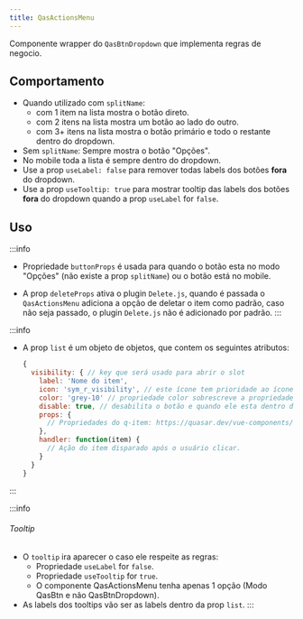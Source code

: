 ```yaml
---
title: QasActionsMenu
---
```


Componente wrapper do `QasBtnDropdown` que implementa regras de negocio.

<doc-api file="actions-menu/QasActionsMenu" name="QasActionsMenu" />

## Comportamento
- Quando utilizado com `splitName`:
  - com 1 item na lista mostra o botão direto.
  - com 2 itens na lista mostra um botão ao lado do outro.
  - com 3+ itens na lista mostra o botão primário e todo o restante dentro do dropdown.
- Sem `splitName`: Sempre mostra o botão "Opções".
- No mobile toda a lista é sempre dentro do dropdown.
- Use a prop `useLabel: false` para remover todas labels dos botões **fora** do dropdown.
-  Use a prop `useTooltip: true` para mostrar tooltip das labels dos botões **fora** do dropdown quando a prop `useLabel` for `false`.

## Uso
:::info
- Propriedade `buttonProps` é usada para quando o botão esta no modo "Opções" (não existe a prop `splitName`) ou o botão está no mobile.

- A prop `deleteProps` ativa o plugin `Delete.js`, quando é passada o `QasActionsMenu` adiciona a opção de deletar o item como padrão, caso não seja passado, o plugin `Delete.js` não é adicionado por padrão.
:::

:::info
- A prop `list` é um objeto de objetos, que contem os seguintes atributos:

  ```js
  {
    visibility: { // key que será usado para abrir o slot
      label: 'Nome do item',
      icon: 'sym_r_visibility', // este ícone tem prioridade ao ícone passado através da prop "buttonProps".
      color: 'grey-10' // propriedade color sobrescreve a propriedade do componente `color` porém só é usada quando existe apenas um item na listagem
      disable: true, // desabilita o botão e quando ele esta dentro do dropdown (QItem).
      props: {
        // Propriedades do q-item: https://quasar.dev/vue-components/list-and-list-items#api--qitem
      },
      handler: function(item) {
        // Ação do item disparado após o usuário clicar.
      }
    }
  }
  ```
:::

:::info
###### Tooltip
- O `tooltip` ira aparecer o caso ele respeite as regras:
  - Propriedade `useLabel` for `false`.
  - Propriedade `useTooltip` for `true`.
  - O componente QasActionsMenu tenha apenas 1 opção (Modo QasBtn e não QasBtnDropdown).
- As labels dos tooltips vão ser as labels dentro da prop `list`.
:::

<doc-example file="QasActionsMenu/Basic" title="Básico" />
<doc-example file="QasActionsMenu/ExSplit" title="Split de 2 itens" />
<doc-example file="QasActionsMenu/ExMultipleSplit" title="Split de vários itens" />
<doc-example file="QasActionsMenu/ExDisable" title="Desabilitado" />
<doc-example file="QasActionsMenu/ExOptions" title="Opções" />
<doc-example file="QasActionsMenu/ExDelete" title="Com deleção" />
<doc-example file="QasActionsMenu/ExNoLabel" title="Sem label" />
<doc-example file="QasActionsMenu/ExTooltip" title="Sem label com tooltip" />
<doc-example file="QasActionsMenu/ExWithLoading" title="Com loading" />
